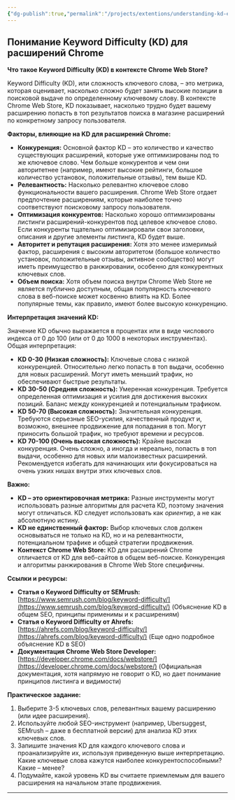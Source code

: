 ```yaml
---
{"dg-publish":true,"permalink":"/projects/extentions/understanding-kd-extensions/","dgPassFrontmatter":true}
---
```




## Понимание Keyword Difficulty (KD) для расширений Chrome

**Что такое Keyword Difficulty (KD) в контексте Chrome Web Store?**

Keyword Difficulty (KD), или сложность ключевого слова, – это метрика, которая оценивает, насколько сложно будет занять высокие позиции в поисковой выдаче по определенному ключевому слову. В контексте Chrome Web Store, KD показывает, насколько трудно будет вашему расширению попасть в топ результатов поиска в магазине расширений по конкретному запросу пользователя.

**Факторы, влияющие на KD для расширений Chrome:**

*   **Конкуренция:** Основной фактор KD – это количество и качество существующих расширений, которые уже оптимизированы под то же ключевое слово. Чем больше конкурентов и чем они авторитетнее (например, имеют высокие рейтинги, большое количество установок, положительные отзывы), тем выше KD.
*   **Релевантность:** Насколько релевантно ключевое слово функциональности вашего расширения. Chrome Web Store отдает предпочтение расширениям, которые наиболее точно соответствуют поисковому запросу пользователя.
*   **Оптимизация конкурентов:**  Насколько хорошо оптимизированы листинги расширений-конкурентов под целевое ключевое слово.  Если конкуренты тщательно оптимизировали свои заголовки, описания и другие элементы листинга, KD будет выше.
*   **Авторитет и репутация расширения:**  Хотя это менее измеримый фактор, расширения с высоким авторитетом (большое количество установок, положительные отзывы, активное сообщество) могут иметь преимущество в ранжировании, особенно для конкурентных ключевых слов.
*   **Объем поиска:**  Хотя объем поиска внутри Chrome Web Store не является публично доступным, общая популярность ключевого слова в веб-поиске может косвенно влиять на KD. Более популярные темы, как правило, имеют более высокую конкуренцию.

**Интерпретация значений KD:**

Значение KD обычно выражается в процентах или в виде числового индекса от 0 до 100 (или от 0 до 1000 в некоторых инструментах).  Общая интерпретация:

*   **KD 0-30 (Низкая сложность):**  Ключевые слова с низкой конкуренцией.  Относительно легко попасть в топ выдачи, особенно для новых расширений.  Могут иметь меньший трафик, но обеспечивают быстрые результаты.
*   **KD 30-50 (Средняя сложность):**  Умеренная конкуренция.  Требуется определенная оптимизация и усилия для достижения высоких позиций.  Баланс между конкуренцией и потенциальным трафиком.
*   **KD 50-70 (Высокая сложность):**  Значительная конкуренция.  Требуются серьезные SEO-усилия, качественный продукт и, возможно, внешнее продвижение для попадания в топ.  Могут приносить большой трафик, но требуют времени и ресурсов.
*   **KD 70-100 (Очень высокая сложность):**  Крайне высокая конкуренция.  Очень сложно, а иногда и нереально, попасть в топ выдачи, особенно для новых или малоизвестных расширений.  Рекомендуется избегать для начинающих или фокусироваться на очень узких нишах внутри этих ключевых слов.

**Важно:**

*   **KD – это ориентировочная метрика:**  Разные инструменты могут использовать разные алгоритмы для расчета KD, поэтому значения могут отличаться.  KD следует использовать как *ориентир*, а не как абсолютную истину.
*   **KD не единственный фактор:**  Выбор ключевых слов должен основываться не только на KD, но и на релевантности, потенциальном трафике и общей стратегии продвижения.
*   **Контекст Chrome Web Store:**  KD для расширений Chrome отличается от KD для веб-сайтов в общем веб-поиске.  Конкуренция и алгоритмы ранжирования в Chrome Web Store специфичны.

**Ссылки и ресурсы:**

*   **Статья о Keyword Difficulty от SEMrush:** [https://www.semrush.com/blog/keyword-difficulty/](https://www.semrush.com/blog/keyword-difficulty/) (Объяснение KD в общем SEO, принципы применимы и к расширениям)
*   **Статья о Keyword Difficulty от Ahrefs:** [https://ahrefs.com/blog/keyword-difficulty/](https://ahrefs.com/blog/keyword-difficulty/) (Еще одно подробное объяснение KD в SEO)
*   **Документация Chrome Web Store Developer:** [https://developer.chrome.com/docs/webstore/](https://developer.chrome.com/docs/webstore/) (Официальная документация, хотя напрямую не говорит о KD, но дает понимание принципов листинга и видимости)

**Практическое задание:**

1.  Выберите 3-5 ключевых слов, релевантных вашему расширению (или идее расширения).
2.  Используйте любой SEO-инструмент (например, Ubersuggest, SEMrush – даже в бесплатной версии) для анализа KD этих ключевых слов.
3.  Запишите значения KD для каждого ключевого слова и проанализируйте их, используя приведенную выше интерпретацию.  Какие ключевые слова кажутся наиболее конкурентоспособными? Какие – менее?
4.  Подумайте, какой уровень KD вы считаете приемлемым для вашего расширения на начальном этапе продвижения.

---

